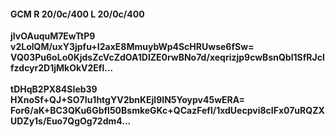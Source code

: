 #### GCM R 20/0c/400 L 20/0c/400
**jIvOAuquM7EwTtP9**<br/>**v2LolQM/uxY3jpfu+I2axE8MmuybWp4ScHRUwse6fSw=**<br/>**VQ03Pu6oLo0KjdsZcVcZdOA1DlZE0rwBNo7d/xeqrizjp9cwBsnQbI1SfRJclfzdcyr2D1jMkOkV2Efl...**<br/><br/>
**tDHqB2PX84SIeb39**<br/>**HXnoSf+QJ+SO7Iu1htgYV2bnKEjl9IN5Yoypv45wERA=**<br/>**For6/aK+BC3QKu6Gbfl50BsmkeGKc+QCazFefl/1xdUecpvi8cIFx07uRQZXUDZy1s/Euo7QgOg72dm4...**